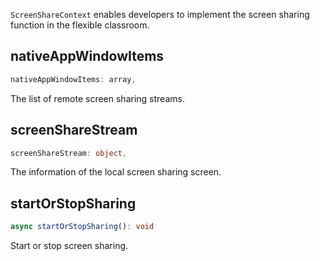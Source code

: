 `ScreenShareContext` enables developers to implement the screen sharing function in the flexible classroom.

## nativeAppWindowItems

```typescript
nativeAppWindowItems: array,
```

The list of remote screen sharing streams.

## screenShareStream

```typescript
screenShareStream: object,
```

The information of the local screen sharing screen.

## startOrStopSharing

```typescript
async startOrStopSharing(): void
```

Start or stop screen sharing.
